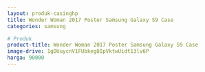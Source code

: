 ```yaml
---
layout: produk-casinghp
title: Wonder Woman 2017 Poster Samsung Galaxy S9 Case
categories: samsung

# Produk
product-title: Wonder Woman 2017 Poster Samsung Galaxy S9 Case
image-drive: 1gDUuycnV1FUbkeg8IpVktwUidt13lv6P
harga: 90000
---
```

